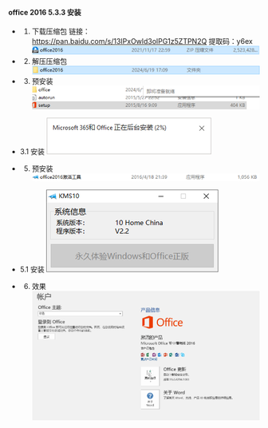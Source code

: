 #### office 2016 5.3.3 安装

- 1. 下载压缩包
      链接：<https://pan.baidu.com/s/13IPxOwld3olPG1z5ZTPN2Q>
提取码：y6ex
      ![img](./img/1.png)
- 2. 解压压缩包
      ![img](./img/2.png)
- 3. 预安装
     ![img](./img/3.png)
- 3.1 安装
     ![img](./img/4.png)

- 5. 预安装
    ![img](./img/5.png)
- 5.1 安装
    ![img](./img/6.png)
- 6. 效果
    ![img](./img/7.png)
